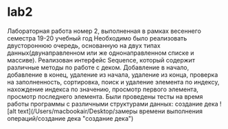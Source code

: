 # lab2
Лабораторная работа номер 2, выполненная в рамках весеннего семестра 19-20 учебный год
Необходимо было реализовать двустороннюю очередь, основанную на двух типах данных(двунаправленном или же однонаправленном списке и массиве). 
Реализован интерфейс Sequence, который содержит различные методы по работе с деком. Добавление в начало, добавление в конец, удаление из начала, удаление из конца, проверка на заполненность, сортировка, поиск и удаление элемента по индексу, нахождение индекса по значению, просмотр первого элемента, просмотр последнего элемента. 
Были проведены тесты на время работы программы с различными структурами данных: 
создание дека
![alt text](/Users/macbookair/Desktop/замеры времени выполнения операций/создание дека "создание дека")

